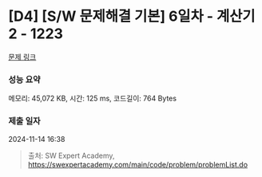 # [D4] [S/W 문제해결 기본] 6일차 - 계산기2 - 1223 

[문제 링크](https://swexpertacademy.com/main/code/problem/problemDetail.do?contestProbId=AV14nnAaAFACFAYD) 

### 성능 요약

메모리: 45,072 KB, 시간: 125 ms, 코드길이: 764 Bytes

### 제출 일자

2024-11-14 16:38



> 출처: SW Expert Academy, https://swexpertacademy.com/main/code/problem/problemList.do